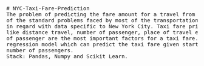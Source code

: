 <pre>
# NYC-Taxi-Fare-Prediction
The problem of predicting the fare amount for a travel from one location to another is one 
of the standard problems faced by most of the transportation companies. We take this problem 
in regard with data specific to New York City. Taxi fare price is dependent on many factors 
like distance travel, number of passenger, place of travel etc, but distance travel and number 
of passenger are the most important factors for a taxi fare. Keeping this in mind we trained a 
regression model which can predict the taxi fare given starting location, drop-off location and 
number of passengers.
Stack: Pandas, Numpy and Scikit Learn.
</pre>
